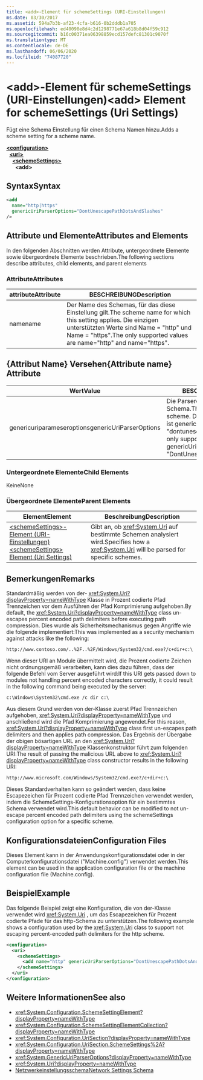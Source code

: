 ```yaml
---
title: <add>-Element für schemeSettings (URI-Einstellungen)
ms.date: 03/30/2017
ms.assetid: 594a7b3b-af23-4cfa-b616-0b2dddb1a705
ms.openlocfilehash: ed40098e8d4c2d1298771e67a618b8d04f59c912
ms.sourcegitcommit: b16c00371ea06398859ecd157defc81301c9070f
ms.translationtype: MT
ms.contentlocale: de-DE
ms.lasthandoff: 06/06/2020
ms.locfileid: "74087720"
---
```

# <a name="add-element-for-schemesettings-uri-settings"></a><span data-ttu-id="37c2d-102">\<add>-Element für schemeSettings (URI-Einstellungen)</span><span class="sxs-lookup"><span data-stu-id="37c2d-102">\<add> Element for schemeSettings (Uri Settings)</span></span>
<span data-ttu-id="37c2d-103">Fügt eine Schema Einstellung für einen Schema Namen hinzu.</span><span class="sxs-lookup"><span data-stu-id="37c2d-103">Adds a scheme setting for a scheme name.</span></span>  

[**\<configuration>**](../configuration-element.md)\
&nbsp;&nbsp;[**\<uri>**](uri-element-uri-settings.md)\
&nbsp;&nbsp;&nbsp;&nbsp;[**\<schemeSettings>**](schemesettings-element-uri-settings.md)\
&nbsp;&nbsp;&nbsp;&nbsp;&nbsp;&nbsp;**\<add>**

## <a name="syntax"></a><span data-ttu-id="37c2d-104">Syntax</span><span class="sxs-lookup"><span data-stu-id="37c2d-104">Syntax</span></span>  
  
```xml  
<add
  name="http|https"
  genericUriParserOptions="DontUnescapePathDotsAndSlashes"
/>  
```  
  
## <a name="attributes-and-elements"></a><span data-ttu-id="37c2d-105">Attribute und Elemente</span><span class="sxs-lookup"><span data-stu-id="37c2d-105">Attributes and Elements</span></span>  
 <span data-ttu-id="37c2d-106">In den folgenden Abschnitten werden Attribute, untergeordnete Elemente sowie übergeordnete Elemente beschrieben.</span><span class="sxs-lookup"><span data-stu-id="37c2d-106">The following sections describe attributes, child elements, and parent elements</span></span>  
  
### <a name="attributes"></a><span data-ttu-id="37c2d-107">Attribute</span><span class="sxs-lookup"><span data-stu-id="37c2d-107">Attributes</span></span>  
  
|<span data-ttu-id="37c2d-108">attribute</span><span class="sxs-lookup"><span data-stu-id="37c2d-108">Attribute</span></span>|<span data-ttu-id="37c2d-109">BESCHREIBUNG</span><span class="sxs-lookup"><span data-stu-id="37c2d-109">Description</span></span>|  
|---------------|-----------------|  
|<span data-ttu-id="37c2d-110">name</span><span class="sxs-lookup"><span data-stu-id="37c2d-110">name</span></span>|<span data-ttu-id="37c2d-111">Der Name des Schemas, für das diese Einstellung gilt.</span><span class="sxs-lookup"><span data-stu-id="37c2d-111">The scheme name for which this setting applies.</span></span> <span data-ttu-id="37c2d-112">Die einzigen unterstützten Werte sind Name = "http" und Name = "https".</span><span class="sxs-lookup"><span data-stu-id="37c2d-112">The only supported values are name="http" and name="https".</span></span>|  
  
## <a name="attribute-name-attribute"></a><span data-ttu-id="37c2d-113">{Attribut Name} Versehen</span><span class="sxs-lookup"><span data-stu-id="37c2d-113">{Attribute name} Attribute</span></span>  
  
|<span data-ttu-id="37c2d-114">Wert</span><span class="sxs-lookup"><span data-stu-id="37c2d-114">Value</span></span>|<span data-ttu-id="37c2d-115">BESCHREIBUNG</span><span class="sxs-lookup"><span data-stu-id="37c2d-115">Description</span></span>|  
|-----------|-----------------|  
|<span data-ttu-id="37c2d-116">genericuriparameseroptions</span><span class="sxs-lookup"><span data-stu-id="37c2d-116">genericUriParserOptions</span></span>|<span data-ttu-id="37c2d-117">Die Parseroptionen für dieses Schema.</span><span class="sxs-lookup"><span data-stu-id="37c2d-117">The parser options for this scheme.</span></span> <span data-ttu-id="37c2d-118">Der einzige unterstützte Wert ist genericuriparameseroptions = "dontunescapepathdotandslashes".</span><span class="sxs-lookup"><span data-stu-id="37c2d-118">The only supported value is genericUriParserOptions= "DontUnescapePathDotsAndSlashes".</span></span>|  
  
### <a name="child-elements"></a><span data-ttu-id="37c2d-119">Untergeordnete Elemente</span><span class="sxs-lookup"><span data-stu-id="37c2d-119">Child Elements</span></span>  
 <span data-ttu-id="37c2d-120">Keine</span><span class="sxs-lookup"><span data-stu-id="37c2d-120">None</span></span>  
  
### <a name="parent-elements"></a><span data-ttu-id="37c2d-121">Übergeordnete Elemente</span><span class="sxs-lookup"><span data-stu-id="37c2d-121">Parent Elements</span></span>  
  
|<span data-ttu-id="37c2d-122">Element</span><span class="sxs-lookup"><span data-stu-id="37c2d-122">Element</span></span>|<span data-ttu-id="37c2d-123">Beschreibung</span><span class="sxs-lookup"><span data-stu-id="37c2d-123">Description</span></span>|  
|-------------|-----------------|  
|[<span data-ttu-id="37c2d-124">\<schemeSettings>-Element (URI-Einstellungen)</span><span class="sxs-lookup"><span data-stu-id="37c2d-124">\<schemeSettings> Element (Uri Settings)</span></span>](schemesettings-element-uri-settings.md)|<span data-ttu-id="37c2d-125">Gibt an, ob <xref:System.Uri> auf bestimmte Schemen analysiert wird.</span><span class="sxs-lookup"><span data-stu-id="37c2d-125">Specifies how a <xref:System.Uri> will be parsed for specific schemes.</span></span>|  
  
## <a name="remarks"></a><span data-ttu-id="37c2d-126">Bemerkungen</span><span class="sxs-lookup"><span data-stu-id="37c2d-126">Remarks</span></span>  
 <span data-ttu-id="37c2d-127">Standardmäßig werden von der- <xref:System.Uri?displayProperty=nameWithType> Klasse in Prozent codierte Pfad Trennzeichen vor dem Ausführen der Pfad Komprimierung aufgehoben.</span><span class="sxs-lookup"><span data-stu-id="37c2d-127">By default, the <xref:System.Uri?displayProperty=nameWithType> class un-escapes percent encoded path delimiters before executing path compression.</span></span> <span data-ttu-id="37c2d-128">Dies wurde als Sicherheitsmechanismus gegen Angriffe wie die folgende implementiert:</span><span class="sxs-lookup"><span data-stu-id="37c2d-128">This was implemented as a security mechanism against attacks like the following:</span></span>  
  
 `http://www.contoso.com/..%2F..%2F/Windows/System32/cmd.exe?/c+dir+c:\`  
  
 <span data-ttu-id="37c2d-129">Wenn dieser URI an Module übermittelt wird, die Prozent codierte Zeichen nicht ordnungsgemäß verarbeiten, kann dies dazu führen, dass der folgende Befehl vom Server ausgeführt wird:</span><span class="sxs-lookup"><span data-stu-id="37c2d-129">If this URI gets passed down to modules not handling percent encoded characters correctly, it could result in the following command being executed by the server:</span></span>  
  
 `c:\Windows\System32\cmd.exe /c dir c:\`  
  
 <span data-ttu-id="37c2d-130">Aus diesem Grund werden von der-Klasse zuerst Pfad Trennzeichen aufgehoben, <xref:System.Uri?displayProperty=nameWithType> und anschließend wird die Pfad Komprimierung angewendet.</span><span class="sxs-lookup"><span data-stu-id="37c2d-130">For this reason, <xref:System.Uri?displayProperty=nameWithType> class first un-escapes path delimiters and then applies path compression.</span></span> <span data-ttu-id="37c2d-131">Das Ergebnis der Übergabe der obigen bösartigen URL an den <xref:System.Uri?displayProperty=nameWithType> Klassenkonstruktor führt zum folgenden URI:</span><span class="sxs-lookup"><span data-stu-id="37c2d-131">The result of passing the malicious URL above to <xref:System.Uri?displayProperty=nameWithType> class constructor results in the following URI:</span></span>  
  
 `http://www.microsoft.com/Windows/System32/cmd.exe?/c+dir+c:\`  
  
 <span data-ttu-id="37c2d-132">Dieses Standardverhalten kann so geändert werden, dass keine Escapezeichen für Prozent codierte Pfad Trennzeichen verwendet werden, indem die SchemeSettings-Konfigurationsoption für ein bestimmtes Schema verwendet wird.</span><span class="sxs-lookup"><span data-stu-id="37c2d-132">This default behavior can be modified to not un-escape percent encoded path delimiters using the schemeSettings configuration option for a specific scheme.</span></span>  
  
## <a name="configuration-files"></a><span data-ttu-id="37c2d-133">Konfigurationsdateien</span><span class="sxs-lookup"><span data-stu-id="37c2d-133">Configuration Files</span></span>  
 <span data-ttu-id="37c2d-134">Dieses Element kann in der Anwendungskonfigurationsdatei oder in der Computerkonfigurationsdatei ("Machine.config") verwendet werden.</span><span class="sxs-lookup"><span data-stu-id="37c2d-134">This element can be used in the application configuration file or the machine configuration file (Machine.config).</span></span>  
  
## <a name="example"></a><span data-ttu-id="37c2d-135">Beispiel</span><span class="sxs-lookup"><span data-stu-id="37c2d-135">Example</span></span>  
 <span data-ttu-id="37c2d-136">Das folgende Beispiel zeigt eine Konfiguration, die von der-Klasse verwendet wird <xref:System.Uri> , um das Escapezeichen für Prozent codierte Pfade für das http-Schema zu unterstützen.</span><span class="sxs-lookup"><span data-stu-id="37c2d-136">The following example shows a configuration used by the <xref:System.Uri> class to support not escaping percent-encoded path delimiters for the http scheme.</span></span>  
  
```xml  
<configuration>  
  <uri>  
    <schemeSettings>  
      <add name="http" genericUriParserOptions="DontUnescapePathDotsAndSlashes"/>  
    </schemeSettings>  
  </uri>  
</configuration>  
```  
  
## <a name="see-also"></a><span data-ttu-id="37c2d-137">Weitere Informationen</span><span class="sxs-lookup"><span data-stu-id="37c2d-137">See also</span></span>

- <xref:System.Configuration.SchemeSettingElement?displayProperty=nameWithType>
- <xref:System.Configuration.SchemeSettingElementCollection?displayProperty=nameWithType>
- <xref:System.Configuration.UriSection?displayProperty=nameWithType>
- <xref:System.Configuration.UriSection.SchemeSettings%2A?displayProperty=nameWithType>
- <xref:System.GenericUriParserOptions?displayProperty=nameWithType>
- <xref:System.Uri?displayProperty=nameWithType>
- [<span data-ttu-id="37c2d-138">Netzwerkeinstellungsschema</span><span class="sxs-lookup"><span data-stu-id="37c2d-138">Network Settings Schema</span></span>](index.md)
